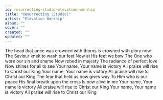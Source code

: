 ```yaml
---
id: resurrecting-studio-elevation-worship
title: "Resurrecting (Studio)"
artist: "Elevation Worship"
album: ""
cover: ""
created: ""
updated: ""
---
```


The head that once was crowned with thorns
Is crowned with glory now
The Saviour knelt to wash our feet
Now at His feet we bow
The One who wore our sin and shame
Now robed in majesty
The radiance of perfect love
Now shines for all to see
Your name, Your name is victory
All praise will rise to Christ our King
Your name, Your name is victory
All praise will rise to Christ our King
The fear that held us now gives way
To Him who is our peace
His final breath upon the cross
Is now alive in me
Your name, Your name is victory
All praise will rise to Christ our King
Your name, Your name is victory
All praise will rise to Christ our King